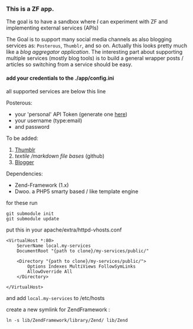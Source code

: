 ### This is a ZF app.

The goal is to have a sandbox where _I_ can experiment with ZF and implementing external services (APIs)

The Goal is to support many social media channels as also blogging services as: `Posterous`, `Thumblr`, and so on.
Actually this looks pretty much like a *blog aggregator application*.
The interesting part about supporting multiple services (mostly blog tools) is to build a general wrapper posts / articles so switching from a service should be easy.

#### add your credentials to the ./app/config.ini

all supported services are below this line

Posterous:

*   your 'personal' API Token (generate one [here](http://posterous.com/manage/token "manage token"))
*   your username (type:email)
*   and password


To be added:

1.	[Thumblr](http://www.tumblr.com/docs/en/api "Thumbl Api")
2.	_textile /markdown file bases_ (github)
3.	[Blogger](http://code.google.com/apis/blogger/docs/1.0/developers_guide_php.html "Google Blogger Api")


Dependencies:

*   Zend-Framework (1.x)
*   Dwoo. a PHP5 smarty based / like template engine

for these run

    git submodule init
    git submodule update

put this in your apache/extra/httpd-vhosts.conf

    <VirtualHost *:80>
		ServerName local.my-services
		DocumentRoot "{path to clone}/my-services/public/"

		<Directory "{path to clone}/my-services/public/">
			Options Indexes MultiViews FollowSymLinks
			AllowOverride All
		</Directory>

    </VirtualHost>

and add `local.my-services` to /etc/hosts


create a new symlink for ZendFramework :

    ln -s lib/ZendFramework/library/Zend/ lib/Zend

